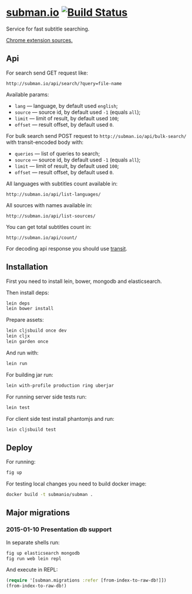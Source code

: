 # [subman.io](http://subman.io/) [![Build Status](https://travis-ci.org/submanio/subman.svg)](https://travis-ci.org/submanio/subman)

Service for fast subtitle searching.

[Chrome extension sources.](https://github.com/nvbn/subman-chrome)

## Api

For search send GET request like:

    http://subman.io/api/search/?query=file-name
    
Available params:

* `lang` &mdash; language, by default used `english`;
* `source` &mdash; source id, by default used `-1` (equals `all`);
* `limit` &mdash; limit of result, by default used `100`;
* `offset` &mdash; result offset, by default used `0`.

For bulk search send POST request to `http://subman.io/api/bulk-search/` with transit-encoded body with:

* `queries` &mdash; list of queries to search;
* `source` &mdash; source id, by default used `-1` (equals `all`);
* `limit` &mdash; limit of result, by default used `100`;
* `offset` &mdash; result offset, by default used `0`.
    
All languages with subtitles count available in:

    http://subman.io/api/list-languages/

All sources with names available in:

    http://subman.io/api/list-sources/

You can get total subtitles count in:

    http://subman.io/api/count/

For decoding api response you should use [transit](https://github.com/cognitect/transit-format).

## Installation

First you need to install lein, bower, mongodb and elasticsearch.

Then install deps:

```bash
lein deps
lein bower install
```

Prepare assets:

```bash
lein cljsbuild once dev
lein cljx
lein garden once
```

And run with:

```bash
lein run
```

For building jar run:

```bash
lein with-profile production ring uberjar
```

For running server side tests run:

```bash
lein test
```

For client side test install phantomjs and run:

```bash
lein cljsbuild test
```

## Deploy

For running:

```bash
fig up
```

For testing local changes you need to build docker image:

```bash
docker build -t submanio/subman .
```

## Major migrations

### 2015-01-10 Presentation db support

In separate shells run:

```bash
fig up elasticsearch mongodb
fig run web lein repl
```

And execute in REPL:

```clojure
(require '[subman.migrations :refer [from-index-to-raw-db!]])
(from-index-to-raw-db!)
```
